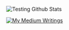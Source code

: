 
![Testing Github Stats](https://github-readme-stats.vercel.app/api?username=gnanakeethan&count_private=true&show_icons=true&theme=radical)

[![My Medium Writings](https://github-readme-medium.vercel.app/?username=gnanakeethan&limit=5)](https://medium.com/@gnanakeethan)
